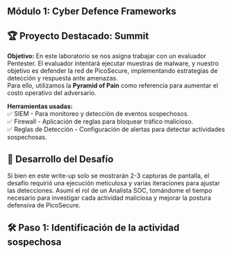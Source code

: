## Módulo 1: Cyber Defence Frameworks  
## 🏆 Proyecto Destacado: Summit

**Objetivo:** En este laboratorio se nos asigna trabajar con un evaluador Pentester. El evaluador intentará ejecutar muestras de malware, y nuestro objetivo es defender la red de PicoSecure, implementando estrategias de detección y respuesta ante amenazas.  
Para ello, utilizamos la **Pyramid of Pain** como referencia para aumentar el costo operativo del adversario.
  
**Herramientas usadas:**  
✅ SIEM - Para monitoreo y detección de eventos sospechosos.  
✅ Firewall - Aplicación de reglas para bloquear tráfico malicioso.  
✅ Reglas de Detección - Configuración de alertas para detectar actividades sospechosas.  

##
## 📌 Desarrollo del Desafío
Si bien en este write-up solo se mostrarán 2-3 capturas de pantalla, el desafío requirió una ejecución meticulosa y varias iteraciones para ajustar las detecciones. Asumí el rol de un Analista SOC, tomándome el tiempo necesario para investigar cada actividad maliciosa y mejorar la postura defensiva de PicoSecure.


## 🛠 Paso 1: Identificación de la actividad sospechosa ##
